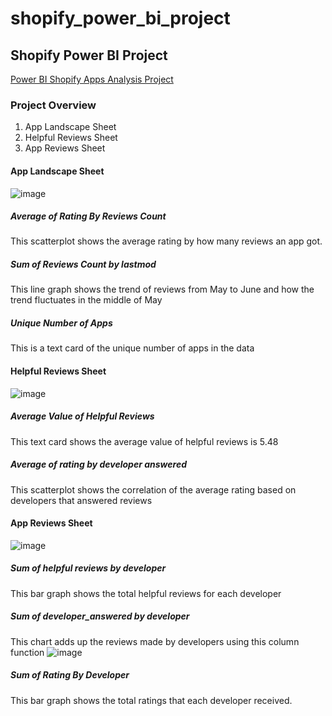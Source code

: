 # shopify_power_bi_project

## Shopify Power BI Project
[Power BI Shopify Apps Analysis Project](https://drive.google.com/file/d/1rhF9YIBAvo6B9XMtJhkQrVog_8QMzyMZ/view?usp=sharing)

### Project Overview

1. App Landscape Sheet
2. Helpful Reviews Sheet
3. App Reviews Sheet

#### App Landscape Sheet
![image](https://github.com/user-attachments/assets/1492bb98-f66b-4253-9c96-b8a17c18937c)

##### Average of Rating By Reviews Count
This scatterplot shows the average rating by how many reviews an app got.

##### Sum of Reviews Count by lastmod
This line graph shows the trend of reviews from May to June and how the trend fluctuates in the middle of May

##### Unique Number of Apps
This is a text card of the unique number of apps in the data

#### Helpful Reviews Sheet
![image](https://github.com/user-attachments/assets/1d28d260-3983-4530-84b5-8089d55d7d06)

##### Average Value of Helpful Reviews
This text card shows the average value of helpful reviews is 5.48

##### Average of rating by developer answered
This scatterplot shows the correlation of the average rating based on developers that answered reviews

#### App Reviews Sheet
![image](https://github.com/user-attachments/assets/46f38d6d-8ee5-43f3-b167-7053b2d13e2e)

##### Sum of helpful reviews by developer
This bar graph shows the total helpful reviews for each developer

##### Sum of developer_answered by developer
This chart adds up the reviews made by developers using this column function
![image](https://github.com/user-attachments/assets/39d2c0ae-b0d5-4e08-ae1b-6353070278d6)

##### Sum of Rating By Developer
This bar graph shows the total ratings that each developer received. 


